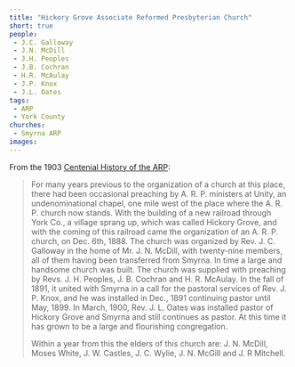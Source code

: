 ```yaml
---
title: "Hickory Grove Associate Reformed Presbyterian Church"
short: true
people:
 - J.C. Galloway
 - J.N. McDill
 - J.H. Peoples
 - J.B. Cochran
 - H.R. McAulay
 - J.P. Knox
 - J.L. Oates
tags:
 - ARP
 - York County
churches: 
 - Smyrna ARP
images:
---
```


From the 1903 [Centenial History of the ARP](https://books.google.com/books?id=eco5AQAAMAAJ):

> For many years previous to the organization of a church at this place, there had been occasional preaching by A. R. P. ministers at Unity, an undenominational chapel, one mile west of the place where the A. R. P. church now stands. With the building of a new railroad through York Co., a village sprang up, which was called Hickory Grove, and with the coming of this railroad came the organization of an A. R. P. church, on Dec. 6th, 1888. The church was organized by Rev. J. C. Galloway in the home of Mr. J. N. McDill, with twenty-nine members, all of them having been transferred from Smyrna. In time a large and handsome church was built. The church was supplied with preaching by Revs. J. H. Peoples, J. B. Cochran and H. R. McAulay. In the fall of 1891, it united with Smyrna in a call for the pastoral services of Rev. J. P. Knox, and he was installed in Dec., 1891 continuing pastor until May, 1899. In March, 1900, Rev. J. L. Oates was installed pastor of Hickory Grove and Smyrna and still continues as pastor. At this time it has grown to be a large and flourishing congregation.
> 
> Within a year from this the elders of this church are: J. N. McDill, Moses White, J. W. Castles, J. C. Wylie, J. N. McGill and J. R Mitchell.